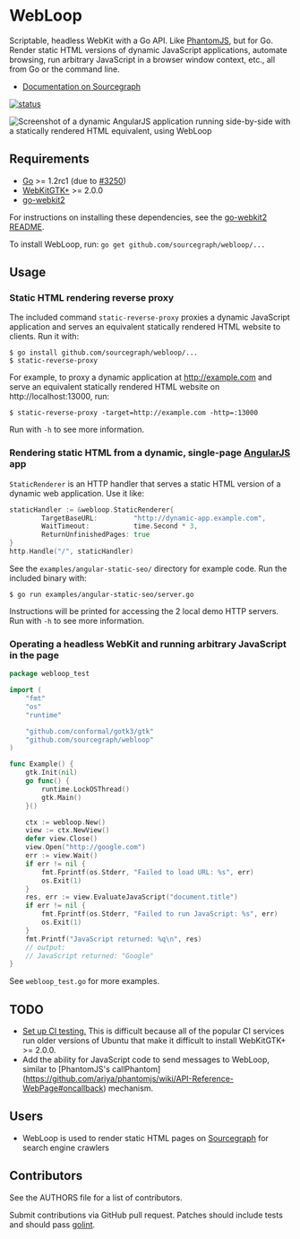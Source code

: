# WebLoop

Scriptable, headless WebKit with a Go API. Like [PhantomJS](http://phantomjs.org/), but for Go. Render static HTML versions of dynamic JavaScript applications, automate browsing, run arbitrary JavaScript in a browser window context, etc., all from Go or the command line.

* [Documentation on Sourcegraph](https://sourcegraph.com/github.com/sourcegraph/webloop)

[![status](https://sourcegraph.com/api/repos/github.com/sourcegraph/webloop/badges/status.png)](https://sourcegraph.com/github.com/sourcegraph/webloop)

![Screenshot of a dynamic AngularJS application running side-by-side with a statically rendered HTML equivalent, using WebLoop](https://s3-us-west-2.amazonaws.com/sourcegraph-assets/webloop.png)

## Requirements

* [Go](http://golang.org) >= 1.2rc1 (due to [#3250](https://code.google.com/p/go/issues/detail?id=3250))
* [WebKitGTK+](http://webkitgtk.org/) >= 2.0.0
* [go-webkit2](https://sourcegraph.com/github.com/sourcegraph/go-webkit2)

For instructions on installing these dependencies, see the [go-webkit2
README](https://sourcegraph.com/github.com/sourcegraph/go-webkit2@master/.tree/README.md).

To install WebLoop, run: `go get github.com/sourcegraph/webloop/...`


## Usage


### Static HTML rendering reverse proxy

The included command `static-reverse-proxy` proxies a dynamic JavaScript application and serves an equivalent statically rendered HTML website to clients. Run it with:

```
$ go install github.com/sourcegraph/webloop/...
$ static-reverse-proxy
```

For example, to proxy a dynamic application at http://example.com and serve an
equivalent statically rendered HTML website on http://localhost:13000, run:

```
$ static-reverse-proxy -target=http://example.com -http=:13000
```

Run with `-h` to see more information.


### Rendering static HTML from a dynamic, single-page [AngularJS](http://angularjs.org) app

`StaticRenderer` is an HTTP handler that serves a static HTML version of a
dynamic web application. Use it like:

```go
staticHandler := &webloop.StaticRenderer{
        TargetBaseURL:         "http://dynamic-app.example.com",
        WaitTimeout:           time.Second * 3,
        ReturnUnfinishedPages: true
}
http.Handle("/", staticHandler)
```

See the `examples/angular-static-seo/` directory for example code. Run the included binary with:

```
$ go run examples/angular-static-seo/server.go
```

Instructions will be printed for accessing the 2 local demo HTTP servers. Run
with `-h` to see more information.


### Operating a headless WebKit and running arbitrary JavaScript in the page

```go
package webloop_test

import (
	"fmt"
	"os"
	"runtime"

	"github.com/conformal/gotk3/gtk"
	"github.com/sourcegraph/webloop"
)

func Example() {
	gtk.Init(nil)
	go func() {
		runtime.LockOSThread()
		gtk.Main()
	}()

	ctx := webloop.New()
	view := ctx.NewView()
	defer view.Close()
	view.Open("http://google.com")
	err := view.Wait()
	if err != nil {
		fmt.Fprintf(os.Stderr, "Failed to load URL: %s", err)
		os.Exit(1)
	}
	res, err := view.EvaluateJavaScript("document.title")
	if err != nil {
		fmt.Fprintf(os.Stderr, "Failed to run JavaScript: %s", err)
		os.Exit(1)
	}
	fmt.Printf("JavaScript returned: %q\n", res)
	// output:
	// JavaScript returned: "Google"
}
```

See `webloop_test.go` for more examples.


## TODO

* [Set up CI testing.](https://github.com/sourcegraph/webloop/issues/1) This
  is difficult because all of the popular CI services run older versions of
  Ubuntu that make it difficult to install WebKitGTK+ >= 2.0.0.
* Add the ability for JavaScript code to send messages to WebLoop, similar to
  [PhantomJS's callPhantom]
  (https://github.com/ariya/phantomjs/wiki/API-Reference-WebPage#oncallback)
  mechanism.


## Users

* WebLoop is used to render static HTML pages on [Sourcegraph](https://sourcegraph.com) for search engine crawlers


## Contributors

See the AUTHORS file for a list of contributors.

Submit contributions via GitHub pull request. Patches should include tests and
should pass [golint](https://github.com/golang/lint).
